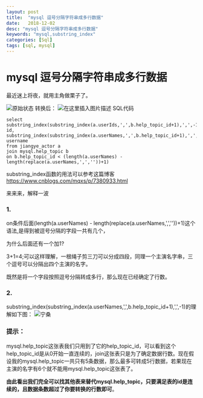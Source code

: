 ```yaml
---
layout: post
title:  "mysql 逗号分隔字符串成多行数据"
date:   2018-12-02
desc: "mysql 逗号分隔字符串成多行数据"
keywords: "mysql,substring_index"
categories: [Sql]
tags: [sql, mysql]
---
```


# mysql 逗号分隔字符串成多行数据


最近迷上将夜，就用主角做栗子了。

![原始状态](https://img-blog.csdnimg.cn/20181128174207721.jpg)
转换后：
![在这里插入图片描述](https://img-blog.csdnimg.cn/20181128174252532.jpg)
SQL代码

	select substring_index(substring_index(a.userIds,',',b.help_topic_id+1),',',-1) id,
	substring_index(substring_index(a.userNames,',',b.help_topic_id+1),',',-1) username 
	from jiangye_actor a 
	join mysql.help_topic b
	on b.help_topic_id < (length(a.userNames) - length(replace(a.userNames,',',''))+1)


substring_index函数的用法可以参考这篇博客 https://www.cnblogs.com/mqxs/p/7380933.html

来来来，解释一波

### 1.

on条件后面(length(a.userNames) - length(replace(a.userNames,',',''))+1)这个语法,是得到被逗号分隔的字段一共有几个，

为什么后面还有一个加1? 

3+1=4;可以这样理解，一根绳子剪三刀可以分成四段，同理一个主演名字串，三个逗号可以分隔出四个主演的名字。

既然是将一个字段按照逗号分隔转成多行，那么现在已经确定了行数。

### 2.
substring_index(substring_index(a.userNames,',',b.help_topic_id+1),',',-1)的理解如下图：
![宁桑](https://img-blog.csdnimg.cn/20181128175004120.jpg?x-oss-process=image/watermark,type_ZmFuZ3poZW5naGVpdGk,shadow_10,text_aHR0cHM6Ly9ibG9nLmNzZG4ubmV0L1hEU1hIRFlZ,size_16,color_FFFFFF,t_70)

### 提示：

mysql.help_topic这张表我们只用到了它的help_topic_id，可以看到这个help_topic_id是从0开始一直连续的，join这张表只是为了确定数据行数。现在假设我的mysql.help_topic一共只有5条数据，那么最多可转成5行数据，若果现在主演的名字有6个就不能用mysql.help_topic这张表了。

**由此看出我们完全可以找其他表来替代mysql.help_topic，只要满足表的id是连续的，且数据条数超过了你要转换的行数即可**。


